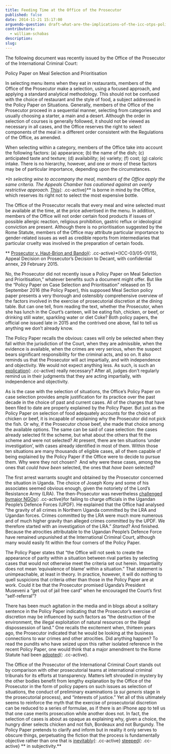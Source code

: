 ```yaml
---
title: Feeding Time at the Office of the Prosecutor
published: false
date: 2014-11-21 15:17:00
arguendo-question: draft-what-are-the-implications-of-the-icc-otps-policy-paper-on-case-selection-and-prioritisation-2016
contributors:
  - william-schabas
description:
slug:
---
```



The following document was recently issued by the Office of the Prosecutor of the International Criminal Court:

Policy Paper on Meal Selection and Prioritisation

In selecting menu items when they eat in restaurants, members of the Office of the Prosecutor make a selection, using a focused approach, and applying a standard analytical methodology. This should not be confused with the choice of restaurant and the style of food, a subject addressed in the Policy Paper on Situations. Generally, members of the Office of the Prosecutor proceed in a sequential manner, selecting from categories and usually choosing a starter, a main and a desert. Although the order in selection of courses is generally followed, it should not be viewed as necessary in all cases, and the Office reserves the right to select components of the meal in a different order consistent with the Regulations of the Office, as amended.

When selecting within a category, members of the Office take into account the following factors: (a) appearance; (b) the name of the dish; (c) anticipated taste and texture; (d) availability; (e) variety; (f) cost; (g) caloric intake. There is no hierarchy, however, and one or more of these factors may be of particular importance, depending upon the circumstances.

*\*In selecting wine to accompany the meal, members of the Office apply the same criteria. The Appeals Chamber has cautioned against an overly restrictive approach.<sup>*</sup> [This](){: .cc-active}*\* is borne in mind by the Office, which reserves its right not to select the most expensive bottle.

The Office of the Prosecutor recalls that every meal and wine selected must be available at the time, at the price advertised in the menu. In addition, members of the Office will not order certain food products if issues of possible allergic reaction, religious prohibition, gastric reflux or ideological conviction are present. Although there is no prioritisation suggested by the Rome Statute, members of the Office may attribute particular importance to gender-related issues as well as credible reports from intermediaries that particular cruelty was involved in the preparation of certain foods.

*<sup>*</sup>*\* [Prosecutor v. Haut-Brion and Bandol](){: .cc-active}\*(ICC-03/05-01/15), Appeal Decision on Prosecutor’s Decision to Decant, with confidential annex, 29 February 2015.

No, the Prosecutor did not recently issue a Policy Paper on Meal Selection and Prioritisation,” whatever benefits such a document might offer. But like the “Policy Paper on Case Selection and Prioritisation” released on 15 September 2016 (the Policy Paper), this supposed Meal Section policy paper presents a very thorough and ostensibly comprehensive overview of the factors involved in the exercise of prosecutorial discretion at the dining table. But can one tell, from reading the text, whether the Prosecutor, when she has lunch in the Court’s canteen, will be eating fish, chicken, or beef, or drinking still water, sparkling water or diet Coke? Both policy papers, the official one issued late in 2015 and the contrived one above, fail to tell us anything we don’t already know.

The Policy Paper recalls the obvious: cases will only be selected when they fall within the jurisdiction of the Court, when they are admissible, when the evidence is available, when the crimes are very serious, when the suspect bears significant responsibility for the criminal acts, and so on. It also reminds us that the Prosecutor will act impartially, and with independence and objectivity. We would not expect anything less. As such, is such an [explication](){: .cc-active} really necessary? After all, judges don’t regularly remind us in their judgments that they are acting impartially, with independence and objectivity.

As is the case with the selection of situations, the Office’s Policy Paper on case selection provides ample justification for its practice over the past decade in the choice of past and current cases. All of the charges that have been filed to date are properly explained by the Policy Paper. But just as the Policy Paper on selection of food adequately accounts for the choice of chicken or beef, it is incapable of explaining why the Prosecutor did not pick the fish. Or why, if the Prosecutor chose beef, she made that choice among the available options. The same can be said of case selection: the cases already selected fit the scheme, but what about the others that fit the scheme and were not selected? At present, there are ten situations ‘under investigation’, with cases already identified in most of them. Within those ten situations are many thousands of eligible cases, all of them capable of being explained by the Policy Paper if the Office were to decide to pursue them. Why were they not chosen?  And why were these cases, among the ones that *could have been* selected, the ones that *have been* selected?

The first arrest warrants sought and obtained by the Prosecutor concerned the situation in Uganda. The choice of Joseph Kony and some of his associates seemed obvious enough, given the notoriety of the Lord’s Resistance Army (LRA). The then-Prosecutor was nevertheless [challenged bymajor NGOs](){: .cc-active}for failing to charge officials in the Ugandan People’s Defence Forces (UPDF). He explained that the Office had analysed “the gravity of all crimes in Northern Uganda committed by the LRA and Ugandan forces. Crimes committed by the LRA were much more numerous and of much higher gravity than alleged crimes committed by the UPDF. We therefore started with an investigation of the LRA.” *Started*? And finished. Because the atrocities attributable to the Ugandan People’s Defence Force have remained unpunished at the International Criminal Court, although many would easily fit within the four corners of the Policy Paper.

The Policy Paper states that “the Office will not seek to create the appearance of parity within a situation between rival parties by selecting cases that would not otherwise meet the criteria set out herein. Impartiality does not mean ‘equivalence of blame’ within a situation.” That statement is unimpeachable, at least in theory. In practice, however, it will do nothing to quell suspicions that criteria other than those in the Policy Paper are at work. Could it be that the Prosecutor promised Uganda’s President Museveni a “get out of jail free card” when he encouraged the Court’s first “self-referral”?

There has been much agitation in the media and in blogs about a solitary sentence in the Policy Paper indicating that the Prosecutor’s exercise of discretion may be influenced by such factors as “the destruction of the environment, the illegal exploitation of natural resources or the illegal dispossession of land.” One recalls the excitement when, thirteen years ago, the Prosecutor indicated that he would be looking at the business connections to war crimes and other atrocities. Did anything happen? To read the pundits who have seized upon this rather isolated reference in the recent Policy Paper, one would think that a major amendment to the Rome Statute had been [adopted](){: .cc-active}.

The Office of the Prosecutor of the International Criminal Court stands out by comparison with other prosecutorial teams at international criminal tribunals for its efforts at transparency. Matters left shrouded in mystery by the other bodies benefit from lengthy explanation by the Office of the Prosecutor in the form of policy papers on such issues as selection of situations, the conduct of preliminary examinations (a *sui generis* stage in the prosecutorial process), and “interests of justice.” Yet all of this ultimately seems to reinforce the myth that the exercise of prosecutorial discretion can be reduced to a series of formulae, as if there is an iPhone app to tell us that one case merits prosecution while another does not. In fact, the selection of cases is about as opaque as explaining why, given a choice, the hungry diner selects chicken and not fish, Bordeaux and not Burgundy. The Policy Paper pretends to clarify and inform but in reality it only serves to obscure things, perpetuating the fiction that the process is fundamentally objective rather than one that is [inevitably](){: .cc-active} [steeped](){: .cc-active} \*\* in subjectivity.\*\*